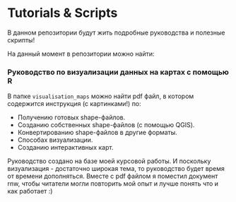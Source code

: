 Tutorials & Scripts
===================

В данном репозитории будут жить подробные руководства и полезные скрипты!

На данный момент в репозитории можно найти:

### Руководство по визуализации данных на картах с помощью R

В папке `visualisation_maps` можно найти pdf файл, в котором содержится инструкция (с картинками!) по:
* Получению готовых shape-файлов.
* Созданию собственных shape-файлов (с помощью QGIS).
* Конвертированию shape-файлов в другие форматы.
* Способах визуализации.
* Созданию интерактивных карт.

Руководство создано на базе моей курсовой работы. И поскольку визуализация - достаточно широкая тема, то руководство будет время от времени дополняться.
Вместе с pdf файлом я поместил документ rnw, чтобы читатели могли повторить мой опыт и лучше понять что и как работает :)
